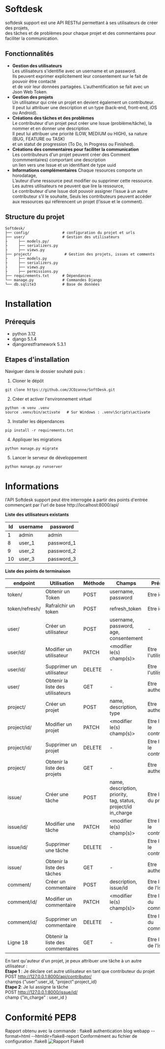 # Softdesk

softdesk support est une API RESTful permettant à ses utilisateurs de créer des projets,  
des tâches et de problèmes pour chaque projet et des commentaires pour faciliter la communication.

## Fonctionnalités

- **Gestion des utilisateurs**  
Les utilisateurs s'identifie avec un username et un password.  
Ils peuvent exprimer explicitement leur consentement sur le fait de pouvoir être contacté  
et de voir leur données partagées.
L'authentification se fait avec un Json Web Token.
-  **Gestion des projets**  
Un utilisateur qui crée un projet en devient également un contributeur.  
Il peut lui attribuer une description et un type (back-end, front-end, iOS ou Android).
- **Créations des tâches et des problèmes**  
Le contributeur d'un projet peut créer une Issue (problème/tâche), la nommer et en donner une description.  
Il peut lui attribuer une priorité (LOW, MEDIUM ou HIGH), sa nature (BUG, FEATURE ou TASK)  
et un statut de progression  (To Do, In Progress ou Finished).
- **Créations des commentaires pour faciliter la communication**  
Les contributeurs d'un projet peuvent créer des Comment (commmentaires) comportant une description  
un lien vers une Issue et un identifiant de type uuid
- **Informations complémentaires**
Chaque resources comporte un horodatage,  
L’auteur d’une ressource peut modifier ou supprimer cette ressource. Les autres
utilisateurs ne peuvent que lire la ressource,  
Le contributeur d'une Issue doit pouvoir assigner l’issue à un autre contributeur s’il
le souhaite,
Seuls les contributeurs peuvent accéder aux ressources qui référencent un projet (l’issue
et le comment).  

## Structure du projet
```
Softdesk/
├── config/               # configuration du projet et urls
├── user/                 # Gestion des utilisateurs
├     ├── models.py/      
├     ├── serializers.py 
├     ├── views.py 
├── project/               # Gestion des projets, issues et comments
├     ├── models.py     
├     ├── serializers.py 
├     ├── views.py 
├     ├── permissions.py 
├── requirements.txt      # Dépendances
└── manage.py             # Commandes Django
└── db.sqlite3            # Base de données
```
# Installation

## Prérequis
- python 3.12
- django 5.1.4
- djangorestframework 5.3.1

## Etapes d'installation
Naviguer dans le dossier souhaté puis :
1. Cloner le dépôt
```
git clone https://github.com/JCOzanne/SoftDesk.git
```
2. Créer et activer l'environnement virtuel  
```
python -m venv .venv
source .venv/bin/activate   # Sur Windows : .venv\Scripts\activate
```
3. Installer les dépendances
```
pip install -r requirements.txt
```
4. Appliquer les migrations  
```
python manage.py migrate
```
5. Lancer le serveur de développement
```
python manage.py runserver
```

# Informations

l'API Softdesk support peut être interrogée à partir des points d'entrée  
commençant par l'url de base http://localhost:8000/api/  

**Liste des utilisateurs existants**

|   Id    |    username    | password    |
|---------|----------------|-------------|
|    1    |     admin      |    admin    |
|    8    |     user_1     |  password_1 |
|    9    |     user_2     |  password_2 |
|   10    |     user_3     |  password_3 |

**Liste des points de terminaison**

| endpoint       | Utilisation                       | Méthode     | Champs                                                                 | Prérequis                      |
|----------------|-----------------------------------|-------------|------------------------------------------------------------------------|--------------------------------|
| token/         | Obtenir un Token                  | POST        | username, password                                                     | Etre identifié                 |
| token/refresh/ | Rafraîchir un token               | POST        | refresh_token                                                          | Etre identifié                 |
| user/          | Créer un utilisateur              | POST        | username, password,<br/>age, consentement                              | -                              |
| user/id/       | Modifier un utilisateur           | PATCH       | <modifier le(s) champ(s)>                                              | Etre l'utilisateur             |
| user/id/       | Supprimer un utilisateur          | DELETE      | -                                                                      | Etre l'utilisateur             |
| user/          | Obtenir la liste des utilisateurs | GET         | -                                                                      | Etre authentifié               |
| project/       | Créer un projet                   | POST        | name, description, type                                                | Etre authentifié               |
| project/id/    | Modifier un projet                | PATCH       | <modifier le(s) champ(s)>                                              | Etre l'auteur, le contributeur |
| project/id/    | Supprimer un projet               | DELETE      | -                                                                      | Etre l'auteur, le contributeur |
| project/       | Obtenir la liste des projets      | GET         | -                                                                      | Etre authentifié               |
| issue/         | Créer une tâche                   | POST        | name, description, priority,<br/>tag, status, project/id<br/>in_charge | Etre l'auteur du projet        |
| issue/id/      | Modifier une tâche                | PATCH       | <modifier le(s) champ(s)>                                              | Etre l'auteur, le contributeur |
| issue/id/      | Supprimer une tâche               | DELETE      | -                                                                      | Etre l'auteur, le contributeur |
| issue/         | Obtenir la liste des tâches       | GET         | -                                                                      | Etre authentifié               |
| comment/       | Créer un commentaire              | POST        | description, issue/id                                                  | Etre l'auteur de l'issue       |
| comment/id/    | Modifier un commentaire           | PATCH       | <modifier le(s) champ(s)>                                              | Etre l'auteur du commentaire   |
| comment/id/    | Supprimer un commentaire          | DELETE      | -                                                                      | Etre l'auteur du commentaire   |
| Ligne 18       | Obtenir la liste des commentaires | GET         | -                                                                      | Etre l'auteur de l'issue       |

En tant qu'auteur d'un projet, je peux attribuer une tâche à un autre utilisateur :  
**Etape 1** : Je déclare cet autre utilisateur en tant que contributeur du projet  
POST http://127.0.0.1:8000/api/contributor/  
champs {"user":user_id, "project":project_id}  
**Etape 2**: Je lui assigne la tâche  
POST http://127.0.0.1:8000/issue/id/  
champ {"in_charge" : user_id }

# Conformité PEP8
Rapport obtenu avec la commande :
flake8 authentication blog webapp --format=html --htmldir=flake8-report 
Conformément au fichier de configuration .flake8
![Rapport Flake8](https://github.com/JCOzanne/SotDesk/blob/main/rapport_flake8.PNG?raw=true)

